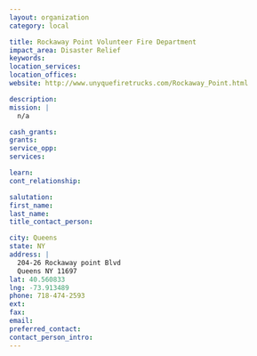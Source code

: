 ```yaml
---
layout: organization
category: local

title: Rockaway Point Volunteer Fire Department
impact_area: Disaster Relief
keywords: 
location_services: 
location_offices: 
website: http://www.unyquefiretrucks.com/Rockaway_Point.html

description: 
mission: |
  n/a

cash_grants: 
grants: 
service_opp: 
services: 

learn: 
cont_relationship: 

salutation: 
first_name: 
last_name: 
title_contact_person: 

city: Queens
state: NY
address: |
  204-26 Rockaway point Blvd     
  Queens NY 11697
lat: 40.560833
lng: -73.913489
phone: 718-474-2593
ext: 
fax: 
email: 
preferred_contact: 
contact_person_intro: 
---
```

